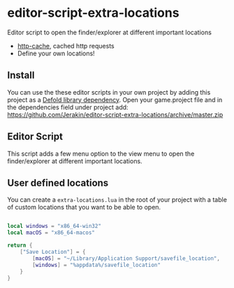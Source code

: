 # editor-script-extra-locations
Editor script to open the finder/explorer at different important locations
- [http-cache](https://defold.com/manuals/http-requests/), cached http requests
- Define your own locations!

## Install
You can use the these editor scripts in your own project by adding this project as a [Defold library dependency](https://www.defold.com/manuals/libraries/). Open your game.project file and in the dependencies field under project add:  
https://github.com/Jerakin/editor-script-extra-locations/archive/master.zip

## Editor Script
This script adds a few menu option to the view menu to open the finder/explorer at different important locations.

## User defined locations
You can create a `extra-locations.lua` in the root of your project with a table of custom locations that you want to be able to open.

```lua

local windows = "x86_64-win32"
local macOS = "x86_64-macos"

return {
	["Save Location"] = {
		[macOS] = "~/Library/Application Support/savefile_location",
		[windows] = "%appdata%/savefile_location"
	}
}

```

